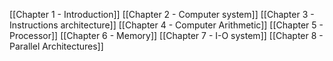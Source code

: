 [[Chapter 1 - Introduction]]
[[Chapter 2 - Computer system]]
[[Chapter 3 - Instructions architecture]]
[[Chapter 4 - Computer Arithmetic]]
[[Chapter 5 - Processor]]
[[Chapter 6 - Memory]]
[[Chapter 7 - I-O system]]
[[Chapter 8 - Parallel Architectures]]